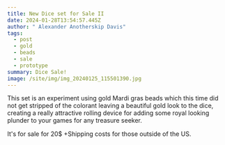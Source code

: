 ```yaml
---
title: New Dice set for Sale II
date: 2024-01-28T13:54:57.445Z
author: " Alexander Anotherskip Davis"
tags:
  - post
  - gold
  - beads
  - sale
  - prototype
summary: Dice Sale!
image: /site/img/img_20240125_115501390.jpg
---
```

T﻿his set is an experiment using gold Mardi gras beads which this time did not get stripped of the colorant leaving a beautiful gold look to the dice, creating a really attractive rolling device for adding some royal looking plunder to your games for any treasure seeker.

I﻿t's for sale for 20$ +Shipping costs for those outside of the US.